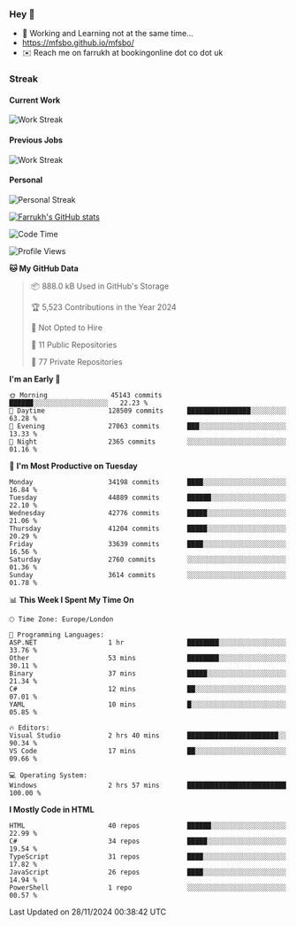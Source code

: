 ### Hey 👋

- 🏃 Working and Learning not at the same time...
- https://mfsbo.github.io/mfsbo/
- ✉️ Reach me on farrukh at bookingonline dot co dot uk

### Streak
#### Current Work
![Work Streak](https://streak-stats.demolab.com/?user=mfsbo)
#### Previous Jobs
![Work Streak](https://streak-stats.demolab.com/?user=farrukhcw)
#### Personal
![Personal Streak](https://streak-stats.demolab.com/?user=farrukhsubhani)

[![Farrukh's GitHub stats](https://github-readme-stats.vercel.app/api?username=mfsbo&hide=stars&count_private=true)](https://github.com/mfsbo/)

<!--START_SECTION:waka-->
![Code Time](http://img.shields.io/badge/Code%20Time-887%20hrs%2050%20mins-blue)

![Profile Views](http://img.shields.io/badge/Profile%20Views-3-blue)

**🐱 My GitHub Data** 

> 📦 888.0 kB Used in GitHub's Storage 
 > 
> 🏆 5,523 Contributions in the Year 2024
 > 
> 🚫 Not Opted to Hire
 > 
> 📜 11 Public Repositories 
 > 
> 🔑 77 Private Repositories 
 > 
**I'm an Early 🐤** 

```text
🌞 Morning                45143 commits       ██████░░░░░░░░░░░░░░░░░░░   22.23 % 
🌆 Daytime                128509 commits      ████████████████░░░░░░░░░   63.28 % 
🌃 Evening                27063 commits       ███░░░░░░░░░░░░░░░░░░░░░░   13.33 % 
🌙 Night                  2365 commits        ░░░░░░░░░░░░░░░░░░░░░░░░░   01.16 % 
```
📅 **I'm Most Productive on Tuesday** 

```text
Monday                   34198 commits       ████░░░░░░░░░░░░░░░░░░░░░   16.84 % 
Tuesday                  44889 commits       ██████░░░░░░░░░░░░░░░░░░░   22.10 % 
Wednesday                42776 commits       █████░░░░░░░░░░░░░░░░░░░░   21.06 % 
Thursday                 41204 commits       █████░░░░░░░░░░░░░░░░░░░░   20.29 % 
Friday                   33639 commits       ████░░░░░░░░░░░░░░░░░░░░░   16.56 % 
Saturday                 2760 commits        ░░░░░░░░░░░░░░░░░░░░░░░░░   01.36 % 
Sunday                   3614 commits        ░░░░░░░░░░░░░░░░░░░░░░░░░   01.78 % 
```


📊 **This Week I Spent My Time On** 

```text
🕑︎ Time Zone: Europe/London

💬 Programming Languages: 
ASP.NET                  1 hr                ████████░░░░░░░░░░░░░░░░░   33.76 % 
Other                    53 mins             ████████░░░░░░░░░░░░░░░░░   30.11 % 
Binary                   37 mins             █████░░░░░░░░░░░░░░░░░░░░   21.34 % 
C#                       12 mins             ██░░░░░░░░░░░░░░░░░░░░░░░   07.01 % 
YAML                     10 mins             █░░░░░░░░░░░░░░░░░░░░░░░░   05.85 % 

🔥 Editors: 
Visual Studio            2 hrs 40 mins       ███████████████████████░░   90.34 % 
VS Code                  17 mins             ██░░░░░░░░░░░░░░░░░░░░░░░   09.66 % 

💻 Operating System: 
Windows                  2 hrs 57 mins       █████████████████████████   100.00 % 
```

**I Mostly Code in HTML** 

```text
HTML                     40 repos            ██████░░░░░░░░░░░░░░░░░░░   22.99 % 
C#                       34 repos            █████░░░░░░░░░░░░░░░░░░░░   19.54 % 
TypeScript               31 repos            ████░░░░░░░░░░░░░░░░░░░░░   17.82 % 
JavaScript               26 repos            ████░░░░░░░░░░░░░░░░░░░░░   14.94 % 
PowerShell               1 repo              ░░░░░░░░░░░░░░░░░░░░░░░░░   00.57 % 
```




 Last Updated on 28/11/2024 00:38:42 UTC
<!--END_SECTION:waka-->
<!--
**mfsbo/mfsbo** is a ✨ _special_ ✨ repository because its `README.md` (this file) appears on your GitHub profile.

Here are some ideas to get you started:

- 🔭 I’m currently working on ...
- 🌱 I’m currently learning ...
- 👯 I’m looking to collaborate on ...
- 🤔 I’m looking for help with ...
- 💬 Ask me about ...
- 📫 How to reach me: ...
- 😄 Pronouns: ...
- ⚡ Fun fact: ...
-->
